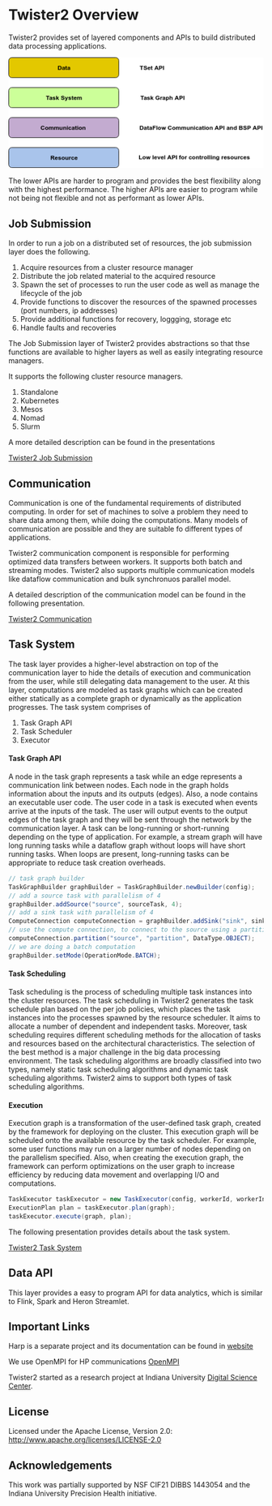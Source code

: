 # Twister2 Overview

Twister2 provides set of layered components and APIs to build distributed data processing applications.

![Twister2 Concepts](../images/api_levels.png)

The lower APIs are harder to program and provides the best flexibility along with the highest performance.
The higher APIs are easier to program while not being not flexible and not as performant as lower APIs.

## Job Submission

In order to run a job on a distributed set of resources, the job submission layer does the following.

1. Acquire resources from a cluster resource manager
2. Distribute the job related material to the acquired resource
3. Spawn the set of processes to run the user code as well as manage the lifecycle of the job
4. Provide functions to discover the resources of the spawned processes (port numbers, ip addresses)
5. Provide additional functions for recovery, loggging, storage etc
6. Handle faults and recoveries

The Job Submission layer of Twister2 provides abstractions so that thse functions are available to higher layers as well as easily integrating resource managers.

It supports the following cluster resource managers.

1. Standalone
2. Kubernetes
3. Mesos
4. Nomad
5. Slurm

A more detailed description can be found in the presentations

[Twister2 Job Submission](https://docs.google.com/presentation/d/1Qs-eV9hTgyNRrDSvC5iCc2EmeUKQFtiVlTrTUZpsoAM/edit#slide=id.p1)

## Communication

Communication is one of the fundamental requirements of distributed computing. In order for set of machines to solve a 
problem they need to share data among them, while doing the computations. Many models of communication are possible and
they are suitable fo different types of applications. 

Twister2 communication component is responsible for performing optimized data transfers between workers.
It supports both batch and streaming modes. Twister2 also supports multiple communication
models like dataflow communication and bulk synchronuos parallel model.

A detailed description of the communication model can be found in the following presentation.

[Twister2 Communication](https://docs.google.com/presentation/d/1-rSL3SIFp03YgU8hTJcGMNdSJev8gQwhyTgS3FbYaqk/edit#slide=id.g4be91814d2_0_0)

## Task System

The task layer provides a higher-level abstraction on top of the communication layer to hide the details of execution
and communication from the user, while still delegating data management to the user. At this layer, computations are modeled as task graphs which
can be created either statically as a complete graph or dynamically as the application progresses. The task system comprises
of 

1. Task Graph API
2. Task Scheduler
3. Executor

#### Task Graph API

A node in the task graph represents a task while an edge represents a communication link between nodes. Each node in the graph holds information
about the inputs and its outputs (edges). Also, a node contains an executable user code. The user code in a task is executed when events arrive at the
inputs of the task. The user will output events to the output edges of the task graph and they will be sent through the network by the communication
layer. A task can be long-running or short-running depending on the type of application. For example, a stream graph will have long running tasks
while a dataflow graph without loops will have short running tasks. When loops are present, long-running tasks can be appropriate to reduce task
creation overheads.

```java
// task graph builder
TaskGraphBuilder graphBuilder = TaskGraphBuilder.newBuilder(config);
// add a source task with parallelism of 4
graphBuilder.addSource("source", sourceTask, 4);
// add a sink task with parallelism of 4
ComputeConnection computeConnection = graphBuilder.addSink("sink", sinkTask, 4);
// use the compute connection, to connect to the source using a partition operation
computeConnection.partition("source", "partition", DataType.OBJECT);
// we are doing a batch computation
graphBuilder.setMode(OperationMode.BATCH);
```

#### Task Scheduling

Task scheduling is the process of scheduling multiple task instances into the cluster resources. The task scheduling in Twister2 generates the task
schedule plan based on the per job policies, which places the task instances into the processes spawned by the resource scheduler. It aims to allocate
a number of dependent and independent tasks. Moreover, task scheduling requires different scheduling methods for the allocation of tasks
and resources based on the architectural characteristics. The selection of the best method is a major challenge in the big data processing environment.
The task scheduling algorithms are broadly classified into two types, namely static task scheduling algorithms and dynamic task scheduling
algorithms. Twister2 aims to support both types of task scheduling algorithms.


#### Execution

Execution graph is a transformation of the user-defined task graph, created by the framework for deploying on the cluster. This execution graph will
be scheduled onto the available resource by the task scheduler. For example, some user functions may run on a larger number of nodes depending on
the parallelism specified. Also, when creating the execution graph, the framework can perform optimizations on the user graph to increase efficiency
by reducing data movement and overlapping I/O and computations.

```java
TaskExecutor taskExecutor = new TaskExecutor(config, workerId, workerInfoList, communicator);
ExecutionPlan plan = taskExecutor.plan(graph);
taskExecutor.execute(graph, plan);
```

The following presentation provides details about the task system.

[Twister2 Task System](https://docs.google.com/presentation/d/1CpeBgKcM5NnIB0EdR0L5oWtfZdSG7kNlcEzyZPW8nuI/edit#slide=id.g4bf3440bc1_0_26)

## Data API

This layer provides a easy to program API for data analytics, which is similar to Flink, Spark and Heron Streamlet. 

## Important Links

Harp is a separate project and its documentation can be found in [website](https://dsc-spidal.github.io/harp/)

We use OpenMPI for HP communications [OpenMPI](https://www.open-mpi.org/)

Twister2 started as a research project at Indiana University [Digital Science Center](https://www.dsc.soic.indiana.edu/).

## License

Licensed under the Apache License, Version 2.0: http://www.apache.org/licenses/LICENSE-2.0

## Acknowledgements

This work was partially supported by NSF CIF21 DIBBS 1443054 and the Indiana University Precision Health initiative.


